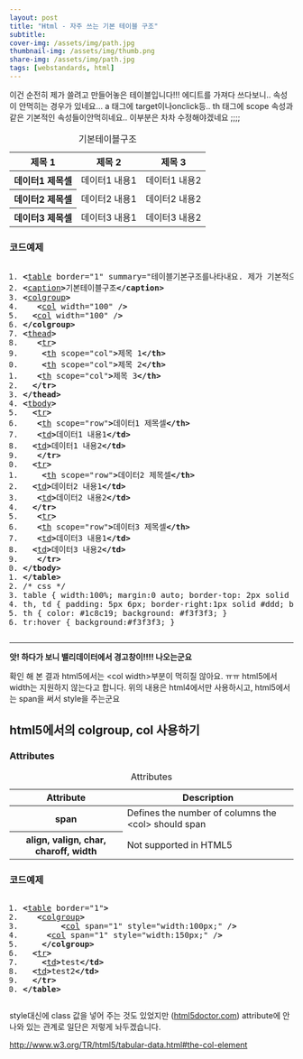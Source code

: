```yaml
---
layout: post
title: "Html - 자주 쓰는 기본 테이블 구조"
subtitle: 
cover-img: /assets/img/path.jpg
thumbnail-img: /assets/img/thumb.png
share-img: /assets/img/path.jpg
tags: [webstandards, html]
---
```


<div>
<p>이건 순전히 제가 쓸려고 만들어놓은 테이블입니다!!! 에디트를 가져다 쓰다보니.. 속성이 안먹히는 경우가 있네요… a 태그에 target이나onclick등.. th 태그에 scope 속성과 같은 기본적인 속성들이안먹히네요.. 이부분은 차차 수정해야겠네요 ;;;;</p>
<p><span id="more-36"></span></p>
<table class="tableStyle01" summary="테이블기본구조를나타내요. 제가 기본적으로쓰는 스타일">
<caption>기본테이블구조</caption>
<thead>
<tr>
<th>제목 1</th>
<th>제목 2</th>
<th>제목 3</th>
</tr>
</thead>
<tbody>
<tr>
<th>데이터1 제목셀</th>
<td>데이터1 내용1</td>
<td>데이터1 내용2</td>
</tr>
<tr>
<th>데이터2 제목셀</th>
<td>데이터2 내용1</td>
<td>데이터2 내용2</td>
</tr>
<tr>
<th>데이터3 제목셀</th>
<td>데이터3 내용1</td>
<td>데이터3 내용2</td>
</tr>
</tbody>
</table>
<h3>코드예제</h3>
<pre class="html cH_kip"><ol><li class="odd"><span><b class="table">&lt;</b><a href="http://tranbot.net/html5/tabular-data.html#the-table-element" class="table">table</a> border="1" summary="테이블기본구조를나타내요. 제가 기본적으로쓰는 스타일" class="tableStyle01"<b class="table">&gt;</b></span></li><li class="even"><span><b class="table">&lt;</b><a href="http://tranbot.net/html5/tabular-data.html#the-caption-element" class="table">caption</a><b class="table">&gt;</b>기본테이블구조<b class="table">&lt;/caption</b><b class="table">&gt;</b></span></li><li class="odd"><span><b class="table">&lt;</b><a href="http://tranbot.net/html5/tabular-data.html#the-colgroup-element" class="table">colgroup</a><b class="table">&gt;</b></span></li><li class="even"><span>	<b class="table">&lt;</b><a href="http://tranbot.net/html5/tabular-data.html#the-col-element" class="table">col</a> width="100" /<b class="table">&gt;</b></span></li><li class="odd fifth"><span>	<b class="table">&lt;</b><a href="http://tranbot.net/html5/tabular-data.html#the-col-element" class="table">col</a> width="100" /<b class="table">&gt;</b></span></li><li class="even"><span><b class="table">&lt;/colgroup</b><b class="table">&gt;</b></span></li><li class="odd"><span><b class="table">&lt;</b><a href="http://tranbot.net/html5/tabular-data.html#the-thead-element" class="table">thead</a><b class="table">&gt;</b></span></li><li class="even"><span>	<b class="table">&lt;</b><a href="http://tranbot.net/html5/tabular-data.html#the-tr-element" class="table">tr</a><b class="table">&gt;</b></span></li><li class="odd"><span>	<b class="table">&lt;</b><a href="http://tranbot.net/html5/tabular-data.html#the-th-element" class="table">th</a> scope="col"<b class="table">&gt;</b>제목 1<b class="table">&lt;/th</b><b class="table">&gt;</b></span></li><li class="even fifth"><span>	<b class="table">&lt;</b><a href="http://tranbot.net/html5/tabular-data.html#the-th-element" class="table">th</a> scope="col"<b class="table">&gt;</b>제목 2<b class="table">&lt;/th</b><b class="table">&gt;</b></span></li><li class="odd"><span>	<b class="table">&lt;</b><a href="http://tranbot.net/html5/tabular-data.html#the-th-element" class="table">th</a> scope="col"<b class="table">&gt;</b>제목 3<b class="table">&lt;/th</b><b class="table">&gt;</b></span></li><li class="even"><span>	<b class="table">&lt;/tr</b><b class="table">&gt;</b></span></li><li class="odd"><span><b class="table">&lt;/thead</b><b class="table">&gt;</b></span></li><li class="even"><span><b class="table">&lt;</b><a href="http://tranbot.net/html5/tabular-data.html#the-tbody-element" class="table">tbody</a><b class="table">&gt;</b></span></li><li class="odd fifth"><span>	<b class="table">&lt;</b><a href="http://tranbot.net/html5/tabular-data.html#the-tr-element" class="table">tr</a><b class="table">&gt;</b></span></li><li class="even"><span>	<b class="table">&lt;</b><a href="http://tranbot.net/html5/tabular-data.html#the-th-element" class="table">th</a> scope="row"<b class="table">&gt;</b>데이터1 제목셀<b class="table">&lt;/th</b><b class="table">&gt;</b></span></li><li class="odd"><span>	<b class="table">&lt;</b><a href="http://tranbot.net/html5/tabular-data.html#the-td-element" class="table">td</a><b class="table">&gt;</b>데이터1 내용1<b class="table">&lt;/td</b><b class="table">&gt;</b></span></li><li class="even"><span>	<b class="table">&lt;</b><a href="http://tranbot.net/html5/tabular-data.html#the-td-element" class="table">td</a><b class="table">&gt;</b>데이터1 내용2<b class="table">&lt;/td</b><b class="table">&gt;</b></span></li><li class="odd"><span>	<b class="table">&lt;/tr</b><b class="table">&gt;</b></span></li><li class="even fifth"><span>	<b class="table">&lt;</b><a href="http://tranbot.net/html5/tabular-data.html#the-tr-element" class="table">tr</a><b class="table">&gt;</b></span></li><li class="odd"><span>	<b class="table">&lt;</b><a href="http://tranbot.net/html5/tabular-data.html#the-th-element" class="table">th</a> scope="row"<b class="table">&gt;</b>데이터2 제목셀<b class="table">&lt;/th</b><b class="table">&gt;</b></span></li><li class="even"><span>	<b class="table">&lt;</b><a href="http://tranbot.net/html5/tabular-data.html#the-td-element" class="table">td</a><b class="table">&gt;</b>데이터2 내용1<b class="table">&lt;/td</b><b class="table">&gt;</b></span></li><li class="odd"><span>	<b class="table">&lt;</b><a href="http://tranbot.net/html5/tabular-data.html#the-td-element" class="table">td</a><b class="table">&gt;</b>데이터2 내용2<b class="table">&lt;/td</b><b class="table">&gt;</b></span></li><li class="even"><span>	<b class="table">&lt;/tr</b><b class="table">&gt;</b></span></li><li class="odd fifth"><span>	<b class="table">&lt;</b><a href="http://tranbot.net/html5/tabular-data.html#the-tr-element" class="table">tr</a><b class="table">&gt;</b></span></li><li class="even"><span>	<b class="table">&lt;</b><a href="http://tranbot.net/html5/tabular-data.html#the-th-element" class="table">th</a> scope="row"<b class="table">&gt;</b>데이터3 제목셀<b class="table">&lt;/th</b><b class="table">&gt;</b></span></li><li class="odd"><span>	<b class="table">&lt;</b><a href="http://tranbot.net/html5/tabular-data.html#the-td-element" class="table">td</a><b class="table">&gt;</b>데이터3 내용1<b class="table">&lt;/td</b><b class="table">&gt;</b></span></li><li class="even"><span>	<b class="table">&lt;</b><a href="http://tranbot.net/html5/tabular-data.html#the-td-element" class="table">td</a><b class="table">&gt;</b>데이터3 내용2<b class="table">&lt;/td</b><b class="table">&gt;</b></span></li><li class="odd"><span>	<b class="table">&lt;/tr</b><b class="table">&gt;</b></span></li><li class="even fifth"><span><b class="table">&lt;/tbody</b><b class="table">&gt;</b></span></li><li class="odd"><span><b class="table">&lt;/table</b><b class="table">&gt;</b></span></li><li class="even"><span>/* css */</span></li><li class="odd"><span>table { width:100%; margin:0 auto; border-top: 2px solid #65BB28; color:#7c7c7c; border-left:1px solid #ddd; }</span></li><li class="even"><span>th, td { padding: 5px 6px; border-right:1px solid #ddd; border-bottom:1px solid #ddd; }</span></li><li class="odd fifth"><span>th { color: #1c8c19; background: #f3f3f3; }</span></li><li class="even"><span>tr:hover { background:#f3f3f3; }</span></li></ol></pre>
<hr>
<p><strong>앗! 하다가 보니 밸리데이터에서 경고창이!!!! 나오는군요</strong></p>
<p>확인 해 본 결과 html5에서는 &lt;col width&gt;부분이 먹히질 않아요. ㅠㅠ  html5에서 width는 지원하지 않는다고 합니다. 위의 내용은 html4에서만 사용하시고, html5에서는 span을 써서 style을 주는군요</p>
<h2>html5에서의 colgroup, col 사용하기</h2>
<h3>Attributes</h3>
<table class="tableStyle01" summary="col에트리뷰트에 대한 속성값">
<caption>Attributes</caption>
<thead>
<tr>
<th>Attribute</th>
<th>Description</th>
</tr>
</thead>
<tbody>
<tr>
<th>span</th>
<td>Defines the number of columns the &lt;col&gt; should span</td>
</tr>
<tr>
<th>align, valign, char, charoff, width</th>
<td class="&quot;&quot;warning&quot;&quot;">Not supported in HTML5</td>
</tr>
</tbody>
</table>
<h3>코드예제</h3>
<pre class="html cH_kip"><ol><li class="odd"><span><b class="table">&lt;</b><a href="http://tranbot.net/html5/tabular-data.html#the-table-element" class="table">table</a> border="1"<b class="table">&gt;</b></span></li><li class="even"><span>	<b class="table">&lt;</b><a href="http://tranbot.net/html5/tabular-data.html#the-colgroup-element" class="table">colgroup</a><b class="table">&gt;</b></span></li><li class="odd"><span>		<b class="table">&lt;</b><a href="http://tranbot.net/html5/tabular-data.html#the-col-element" class="table">col</a> span="1" style="width:100px;" /<b class="table">&gt;</b></span></li><li class="even"><span>		<b class="table">&lt;</b><a href="http://tranbot.net/html5/tabular-data.html#the-col-element" class="table">col</a> span="1" style="width:150px;" /<b class="table">&gt;</b></span></li><li class="odd fifth"><span>	<b class="table">&lt;/colgroup</b><b class="table">&gt;</b></span></li><li class="even"><span>	<b class="table">&lt;</b><a href="http://tranbot.net/html5/tabular-data.html#the-tr-element" class="table">tr</a><b class="table">&gt;</b></span></li><li class="odd"><span>	<b class="table">&lt;</b><a href="http://tranbot.net/html5/tabular-data.html#the-td-element" class="table">td</a><b class="table">&gt;</b>test<b class="table">&lt;/td</b><b class="table">&gt;</b></span></li><li class="even"><span>	<b class="table">&lt;</b><a href="http://tranbot.net/html5/tabular-data.html#the-td-element" class="table">td</a><b class="table">&gt;</b>test2<b class="table">&lt;/td</b><b class="table">&gt;</b></span></li><li class="odd"><span>	<b class="table">&lt;/tr</b><b class="table">&gt;</b></span></li><li class="even fifth"><span><b class="table">&lt;/table</b><b class="table">&gt;</b></span></li></ol></pre>
<p>style대신에 class 값을 넣어 주는 것도 있었지만 (<a href="http://html5doctor.com/element-index/#col">html5doctor.com</a>) attribute에 안나와 있는 관계로 일단은 저렇게 놔두겠습니다.</p>
<p><a href="http://www.w3.org/TR/html5/tabular-data.html#the-col-element">http://www.w3.org/TR/html5/tabular-data.html#the-col-element</a></p>
			</div>